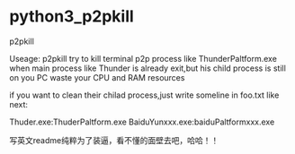 # python3_p2pkill

p2pkill

Useage:
 p2pkill try to kill terminal p2p process like ThunderPaltform.exe
 when main process like Thunder is already exit,but his child process is still on you PC
 waste your CPU and RAM resources

 if you want to clean their chilad process,just write someline in foo.txt like next:

 Thuder.exe:ThuderPaltform.exe
 BaiduYunxxx.exe:baiduPaltformxxx.exe

写英文readme纯粹为了装逼，看不懂的面壁去吧，哈哈！！
